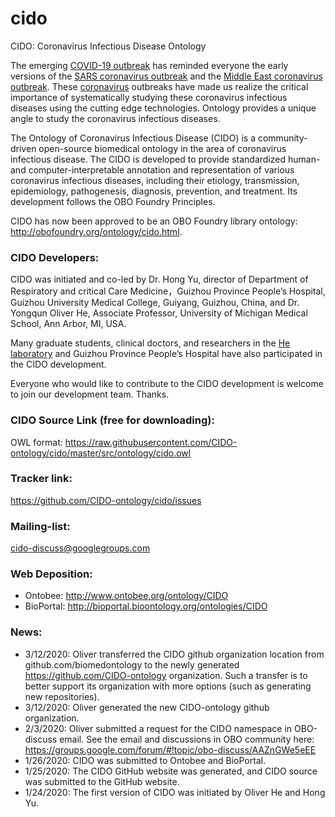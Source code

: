 # cido
CIDO: Coronavirus Infectious Disease Ontology

The emerging [COVID-19 outbreak](https://www.who.int/emergencies/diseases/novel-coronavirus-2019) has reminded everyone the early versions of the [SARS coronavirus outbreak](https://www.who.int/csr/sars/en/) and the [Middle East coronavirus outbreak](https://www.who.int/emergencies/mers-cov/en/). These [coronavirus](https://www.who.int/health-topics/coronavirus) outbreaks have made us realize the critical importance of systematically studying these coronavirus infectious diseases using the cutting edge technologies. Ontology provides a unique angle to study the coronavirus infectious diseases.  

The Ontology of Coronavirus Infectious Disease (CIDO) is a community-driven open-source biomedical ontology in the area of coronavirus infectious disease. The CIDO is developed to provide standardized human- and computer-interpretable annotation and representation of various coronavirus infectious diseases, including their etiology, transmission, epidemiology, pathogenesis, diagnosis, prevention, and treatment. Its development follows the OBO Foundry Principles.

CIDO has now been approved to be an OBO Foundry library ontology: http://obofoundry.org/ontology/cido.html.

### CIDO Developers:
CIDO was initiated and co-led by Dr. Hong Yu, director of Department of Respiratory and critical Care Medicine，Guizhou Province People’s Hospital,  Guizhou University Medical College, Guiyang, Guizhou, China, and Dr. Yongqun Oliver He, Associate Professor, University of Michigan Medical School, Ann Arbor, MI, USA. 

Many graduate students, clinical doctors, and researchers in the [He laboratory](http://www.hegroup.org) and Guizhou Province People’s Hospital have also participated in the CIDO development.  

Everyone who would like to contribute to the CIDO development is welcome to join our development team. Thanks. 

### CIDO Source Link (free for downloading):
OWL format: https://raw.githubusercontent.com/CIDO-ontology/cido/master/src/ontology/cido.owl  

### Tracker link:  
https://github.com/CIDO-ontology/cido/issues 

### Mailing-list:
cido-discuss@googlegroups.com

### Web Deposition: 
- Ontobee: http://www.ontobee.org/ontology/CIDO  
- BioPortal: http://bioportal.bioontology.org/ontologies/CIDO 

### News: 
- 3/12/2020: Oliver transferred the CIDO github organization location from github.com/biomedontology to the newly generated https://github.com/CIDO-ontology organization. Such a transfer is to better support its organization with more options (such as generating new repositories). 
- 3/12/2020: Oliver generated the new CIDO-ontology github organization. 
- 2/3/2020: Oliver submitted a request for the CIDO namespace in OBO-discuss email. See the email and discussions in OBO community here: https://groups.google.com/forum/#!topic/obo-discuss/AAZnGWe5eEE  
- 1/26/2020: CIDO was submitted to Ontobee and BioPortal.  
- 1/25/2020: The CIDO GitHub website was generated, and CIDO source was submitted to the GitHub website. 
- 1/24/2020: The first version of CIDO was initiated by Oliver He and Hong Yu. 
